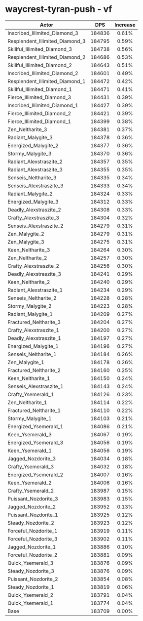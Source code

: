 # waycrest-tyran-push - vf
| Actor | DPS | Increase |
|---|:---:|:---:|
|Inscribed_Illimited_Diamond_3|184836|0.61%|
|Resplendent_Illimited_Diamond_3|184795|0.59%|
|Skillful_Illimited_Diamond_3|184738|0.56%|
|Resplendent_Illimited_Diamond_2|184686|0.53%|
|Skillful_Illimited_Diamond_2|184643|0.51%|
|Inscribed_Illimited_Diamond_2|184601|0.49%|
|Resplendent_Illimited_Diamond_1|184472|0.42%|
|Skillful_Illimited_Diamond_1|184471|0.41%|
|Fierce_Illimited_Diamond_3|184431|0.39%|
|Inscribed_Illimited_Diamond_1|184427|0.39%|
|Fierce_Illimited_Diamond_2|184421|0.39%|
|Fierce_Illimited_Diamond_1|184399|0.38%|
|Zen_Neltharite_3|184381|0.37%|
|Radiant_Malygite_3|184378|0.36%|
|Energized_Malygite_2|184377|0.36%|
|Stormy_Malygite_3|184370|0.36%|
|Radiant_Alexstraszite_2|184357|0.35%|
|Radiant_Alexstraszite_3|184355|0.35%|
|Senseis_Neltharite_3|184335|0.34%|
|Senseis_Alexstraszite_3|184333|0.34%|
|Radiant_Malygite_2|184324|0.33%|
|Energized_Malygite_3|184312|0.33%|
|Deadly_Alexstraszite_2|184308|0.33%|
|Crafty_Alexstraszite_3|184304|0.32%|
|Senseis_Alexstraszite_2|184279|0.31%|
|Zen_Malygite_2|184279|0.31%|
|Zen_Malygite_3|184275|0.31%|
|Keen_Neltharite_3|184264|0.30%|
|Zen_Neltharite_2|184257|0.30%|
|Crafty_Alexstraszite_2|184256|0.30%|
|Deadly_Alexstraszite_3|184241|0.29%|
|Keen_Neltharite_2|184240|0.29%|
|Radiant_Alexstraszite_1|184234|0.29%|
|Senseis_Neltharite_2|184228|0.28%|
|Stormy_Malygite_2|184223|0.28%|
|Radiant_Malygite_1|184209|0.27%|
|Fractured_Neltharite_3|184204|0.27%|
|Crafty_Alexstraszite_1|184200|0.27%|
|Deadly_Alexstraszite_1|184197|0.27%|
|Energized_Malygite_1|184196|0.27%|
|Senseis_Neltharite_1|184184|0.26%|
|Zen_Malygite_1|184178|0.26%|
|Fractured_Neltharite_2|184160|0.25%|
|Keen_Neltharite_1|184150|0.24%|
|Senseis_Alexstraszite_1|184143|0.24%|
|Crafty_Ysemerald_1|184126|0.23%|
|Zen_Neltharite_1|184114|0.22%|
|Fractured_Neltharite_1|184110|0.22%|
|Stormy_Malygite_1|184103|0.21%|
|Energized_Ysemerald_1|184086|0.21%|
|Keen_Ysemerald_3|184067|0.19%|
|Energized_Ysemerald_3|184056|0.19%|
|Keen_Ysemerald_1|184056|0.19%|
|Jagged_Nozdorite_3|184034|0.18%|
|Crafty_Ysemerald_3|184032|0.18%|
|Energized_Ysemerald_2|184007|0.16%|
|Keen_Ysemerald_2|184006|0.16%|
|Crafty_Ysemerald_2|183987|0.15%|
|Puissant_Nozdorite_3|183983|0.15%|
|Jagged_Nozdorite_2|183952|0.13%|
|Puissant_Nozdorite_1|183925|0.12%|
|Steady_Nozdorite_2|183923|0.12%|
|Forceful_Nozdorite_1|183919|0.11%|
|Forceful_Nozdorite_3|183902|0.11%|
|Jagged_Nozdorite_1|183886|0.10%|
|Forceful_Nozdorite_2|183881|0.09%|
|Quick_Ysemerald_3|183876|0.09%|
|Steady_Nozdorite_3|183876|0.09%|
|Puissant_Nozdorite_2|183854|0.08%|
|Steady_Nozdorite_1|183819|0.06%|
|Quick_Ysemerald_2|183791|0.04%|
|Quick_Ysemerald_1|183774|0.04%|
|Base|183709|0.00%|
